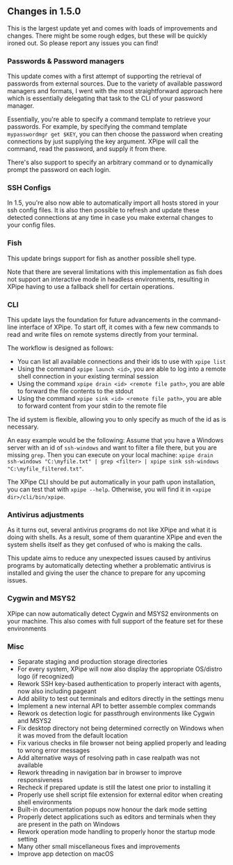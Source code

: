## Changes in 1.5.0

This is the largest update yet and comes with loads of improvements and changes. There might be some rough edges, but these will be quickly ironed out. So please report any issues you can find!

### Passwords & Password managers

This update comes with a first attempt of supporting the retrieval of passwords from external sources. Due to the variety of available password managers and formats, I went with the most straightforward approach here which is essentially delegating that task to the CLI of your password manager.

Essentially, you're able to specify a command template to retrieve your passwords. For example, by specifying the command template `mypasswordmgr get $KEY`, you can then choose the password when creating connections by just supplying the key argument. XPipe will call the command, read the password, and supply it from there.

There's also support to specify an arbitrary command or to dynamically prompt the password on each login.

### SSH Configs

In 1.5, you're also now able to automatically import all hosts stored in your ssh config files.
It is also then possible to refresh and update these detected connections at any time in case you make external changes to your config files.

### Fish

This update brings support for fish as another possible shell type.

Note that there are several limitations with this implementation as fish does not support an interactive mode in headless environments, resulting in XPipe having to use a fallback shell for certain operations.

### CLI

This update lays the foundation for future advancements in the command-line interface of XPipe. To start off, it comes with a few new commands to read and write files on remote systems directly from your terminal.

The workflow is designed as follows:

- You can list all available connections and their ids to use with `xpipe list`
- Using the command `xpipe launch <id>`, you are able to log into a remote shell connection in your existing terminal session 
- Using the command `xpipe drain <id> <remote file path>`, you are able to forward the file contents to the stdout 
- Using the command `xpipe sink <id> <remote file path>`, you are able to forward content from your stdin to the remote file

The id system is flexible, allowing you to only specify as much of the id as is necessary.

An easy example would be the following: Assume that you have a Windows server with an id of `ssh-windows` and want to filter a file there, but you are missing `grep`. Then you can execute on your local machine: `xpipe drain ssh-windows "C:\myfile.txt" | grep <filter> | xpipe sink ssh-windows "C:\myfile_filtered.txt"`.

The XPipe CLI should be put automatically in your path upon installation, you can test that with `xpipe --help`. Otherwise, you will find it in `<xpipe dir>/cli/bin/xpipe`.

### Antivirus adjustments

As it turns out, several antivirus programs do not like XPipe and what it is doing with shells. As a result, some of them quarantine XPipe and even the system shells itself as they get confused of who is making the calls.

This update aims to reduce any unexpected issues caused by antivirus programs by automatically detecting whether a problematic antivirus is installed and giving the user the chance to prepare for any upcoming issues.

### Cygwin and MSYS2

XPipe can now automatically detect Cygwin and MSYS2 environments on your machine. This also comes with full support of the feature set for these environments

### Misc

- Separate staging and production storage directories
- For every system, XPipe will now also display the appropriate OS/distro logo (if recognized)
- Rework SSH key-based authentication to properly interact with agents, now also including pageant
- Add ability to test out terminals and editors directly in the settings menu
- Implement a new internal API to better assemble complex commands
- Rework os detection logic for passthrough environments like Cygwin and MSYS2
- Fix desktop directory not being determined correctly on Windows when it was moved from the default location
- Fix various checks in file browser not being applied properly and leading to wrong error messages
- Add alternative ways of resolving path in case realpath was not available
- Rework threading in navigation bar in browser to improve responsiveness
- Recheck if prepared update is still the latest one prior to installing it
- Properly use shell script file extension for external editor when creating shell environments
- Built-in documentation popups now honour the dark mode setting
- Properly detect applications such as editors and terminals when they are present in the path on Windows
- Rework operation mode handling to properly honor the startup mode setting
- Many other small miscellaneous fixes and improvements
- Improve app detection on macOS
